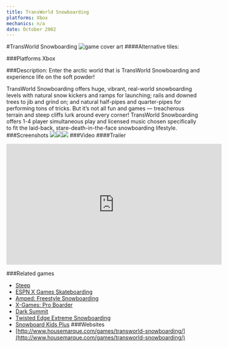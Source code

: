 ```yaml
---
title: TransWorld Snowboarding
platforms: Xbox
mechanics: n/a
date: October 2002
---
```

#TransWorld Snowboarding
![game cover art](//images.igdb.com/igdb/image/upload/t_cover_big/t1i9syslizdfvldcho6o.jpg "Logo Title Text 1")
####Alternative tiles:

###Platforms
Xbox

###Description:
Enter the arctic world that is TransWorld Snowboarding and experience life on the soft powder!

TransWorld Snowboarding offers huge, vibrant, real-world snowboarding levels with natural snow kickers and ramps for launching; rails and downed trees to jib and grind on; and natural half-pipes and quarter-pipes for performing tons of tricks. But it’s not all fun and games — treacherous terrain and steep cliffs lurk around every corner! TransWorld Snowboarding offers 1-4 player simultaneous play and licensed music chosen specifically to fit the laid-back, stare-death-in-the-face snowboarding lifestyle.
###Screenshots
<a target="_blank" href="//images.igdb.com/igdb/image/upload/t_cover_big/ofbaotddatfigwkbukzq.jpg"><img src="//images.igdb.com/igdb/image/upload/t_thumb/ofbaotddatfigwkbukzq.jpg"/></a><a target="_blank" href="//images.igdb.com/igdb/image/upload/t_cover_big/gs2z4wvc5wygynlpp6yg.jpg"><img src="//images.igdb.com/igdb/image/upload/t_thumb/gs2z4wvc5wygynlpp6yg.jpg"/></a><a target="_blank" href="//images.igdb.com/igdb/image/upload/t_cover_big/tugifcn9ufgdwqfbo0f4.jpg"><img src="//images.igdb.com/igdb/image/upload/t_thumb/tugifcn9ufgdwqfbo0f4.jpg"/></a>
###Video
####Trailer

<iframe width="560" height="315" src="https://www.youtube.com/embed/Gi8Sg6_776Y" frameborder="0" allowfullscreen></iframe>

###Related games
* [Steep](/games/steep-19554/)
* [ESPN X Games Skateboarding](/games/espn-x-games-skateboarding-6398/)
* [Amped: Freestyle Snowboarding](/games/amped-freestyle-snowboarding-5484/)
* [X-Games: Pro Boarder](/games/x-games-pro-boarder-44844/)
* [Dark Summit](/games/dark-summit-3869/)
* [Twisted Edge Extreme Snowboarding](/games/twisted-edge-extreme-snowboarding-3622/)
* [Snowboard Kids Plus](/games/snowboard-kids-plus-72103/)
###Websites
* [http://www.housemarque.com/games/transworld-snowboarding/](http://www.housemarque.com/games/transworld-snowboarding/)
